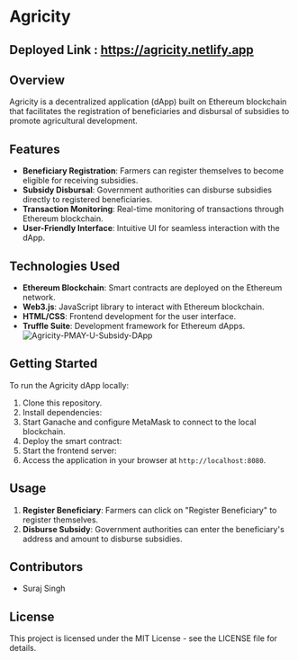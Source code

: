 # Agricity
## Deployed Link : https://agricity.netlify.app
## Overview 
Agricity is a decentralized application (dApp) built on Ethereum blockchain that facilitates the registration of beneficiaries and disbursal of subsidies to promote agricultural development.

## Features
- **Beneficiary Registration**: Farmers can register themselves to become eligible for receiving subsidies.
- **Subsidy Disbursal**: Government authorities can disburse subsidies directly to registered beneficiaries.
- **Transaction Monitoring**: Real-time monitoring of transactions through Ethereum blockchain.
- **User-Friendly Interface**: Intuitive UI for seamless interaction with the dApp.

## Technologies Used
- **Ethereum Blockchain**: Smart contracts are deployed on the Ethereum network.
- **Web3.js**: JavaScript library to interact with Ethereum blockchain.
- **HTML/CSS**: Frontend development for the user interface.
- **Truffle Suite**: Development framework for Ethereum dApps.
![Agricity-PMAY-U-Subsidy-DApp](https://github.com/ersurajsingh/agricitydapp/assets/36544126/57ee4f5c-6c23-4eb8-8203-e380239a6d5a)

## Getting Started
To run the Agricity dApp locally:
1. Clone this repository.
2. Install dependencies:
3. Start Ganache and configure MetaMask to connect to the local blockchain.
4. Deploy the smart contract:
5. Start the frontend server:
6. Access the application in your browser at `http://localhost:8080`.

## Usage
1. **Register Beneficiary**: Farmers can click on "Register Beneficiary" to register themselves.
2. **Disburse Subsidy**: Government authorities can enter the beneficiary's address and amount to disburse subsidies.

## Contributors
- Suraj Singh

## License
This project is licensed under the MIT License - see the LICENSE file for details.
